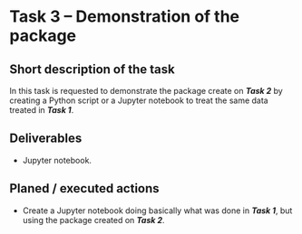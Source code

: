 # Task 3 – Demonstration of the package

## Short description of the task

In this task is requested to demonstrate the package create on ***Task 2*** by creating a Python script or a Jupyter notebook to treat the same data treated in ***Task 1***.

## Deliverables

- Jupyter notebook.

## Planed / executed actions

- Create a Jupyter notebook doing basically what was done in ***Task 1***, but using the package created on ***Task 2***.
